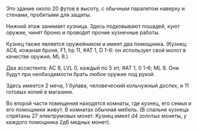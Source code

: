 Это здание около 20 футов в высоту, с обычным парапетом наверху и стенами, пробитыми для защиты. 

Нижний этаж занимает кузница. Здесь подковывают лошадей, куют оружие, чинят броню и проводят прочие кузнечные работы. 

Кузнец также является оружейником и имеет два помощника. 
(Кузнец: AC6, кожаная броня, F1, hp 11, #AT 1, D 1-6: он использует свой молот в качестве оружия, ML 8.)

Два ассистента: AC 8, LVL 0, каждый по 5 хп, #AT 1, 0 1-6; ML 8.
Они будут при необходимости брать любое оружие под рукой.

Здесь имеется 2 меча, 1 булава, человеческий кольчужный доспех, и 11 готовых копий в магазине. 

Во второй части помещения находятся комнаты, где кузнец, его семья и его помощники живут. В комнатах обычная мебель. (В спальне кузнеца спрятаны 27 электрумовых монет. Кузнец имеет d4 золотых монеты, у каждого помощника 2д6 медных монет).